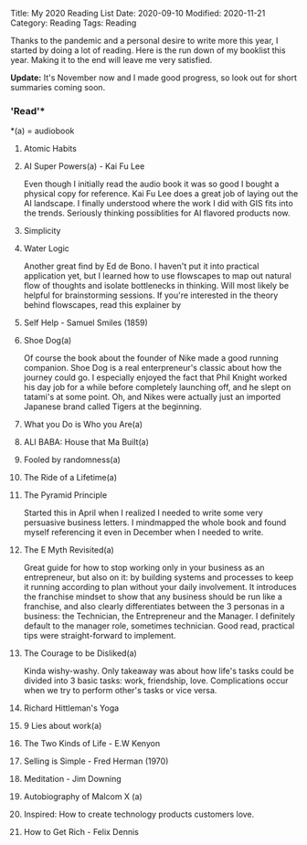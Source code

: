 Title: My 2020 Reading List
Date: 2020-09-10
Modified: 2020-11-21
Category: Reading
Tags: Reading

Thanks to the pandemic and a personal desire to write more this year, I started by doing a lot of reading. 
Here is the run down of my booklist this year. Making it to the end will leave me very satisfied. 

**Update:** It's November now and I made good progress, so look out for short summaries coming soon.

### 'Read'*
*(a) = audiobook

1. Atomic Habits
2. AI Super Powers(a) - Kai Fu Lee

    Even though I initially read the audio book it was so good I bought a physical copy for reference. Kai Fu Lee does a great job of laying out the AI landscape. I finally understood where the work I did with GIS fits into the trends. Seriously thinking possiblities for AI flavored products now.

3. Simplicity
4. Water Logic
    
    Another great find by Ed de Bono. I haven't put it into practical application yet, but I learned how to use flowscapes to map out natural flow of thoughts and isolate bottlenecks in thinking. Will most likely be helpful for brainstorming sessions. If you're interested in the theory behind flowscapes, read this explainer by

5. Self Help - Samuel Smiles (1859)
6. Shoe Dog(a)

    Of course the book about the founder of Nike made a good running companion. Shoe Dog is a real enterpreneur's classic about how the journey could go. I especially enjoyed the fact that Phil Knight worked his day job for a while before completely launching off,  and he slept on tatami's at some point. Oh, and Nikes were actually just an imported Japanese brand called Tigers at the beginning.

7. What you Do is Who you Are(a)
8. ALI BABA: House that Ma Built(a)
9. Fooled by randomness(a)
10. The Ride of a Lifetime(a)
11. The Pyramid Principle

    Started this in April when I realized I needed to write some very persuasive business letters. I mindmapped the whole book and found myself referencing it even in December when I needed to write.

12. The E Myth Revisited(a)

    Great guide for how to stop working only in your business as an entrepreneur, but also on it: by building systems and processes to keep it running according to plan without your daily involvement. It introduces the franchise mindset to show that any business should be run like a franchise, and also clearly differentiates between the 3 personas in a business: the Technician, the Entrepreneur and the Manager. I definitely default to the manager role, sometimes technician. Good read, practical tips were straight-forward to implement.

13. The Courage to be Disliked(a)

    Kinda wishy-washy. Only takeaway was about how life's tasks could be divided into 3 basic tasks: work, friendship, love. Complications occur when we try to perform other's tasks or vice versa.

14. Richard Hittleman's Yoga
15. 9 Lies about work(a)
16. The Two Kinds of Life - E.W Kenyon
17. Selling is Simple - Fred Herman (1970)
18. Meditation - Jim Downing
19. Autobiography of Malcom X (a)
20. Inspired: How to create technology products customers love.

21. How to Get Rich - Felix Dennis